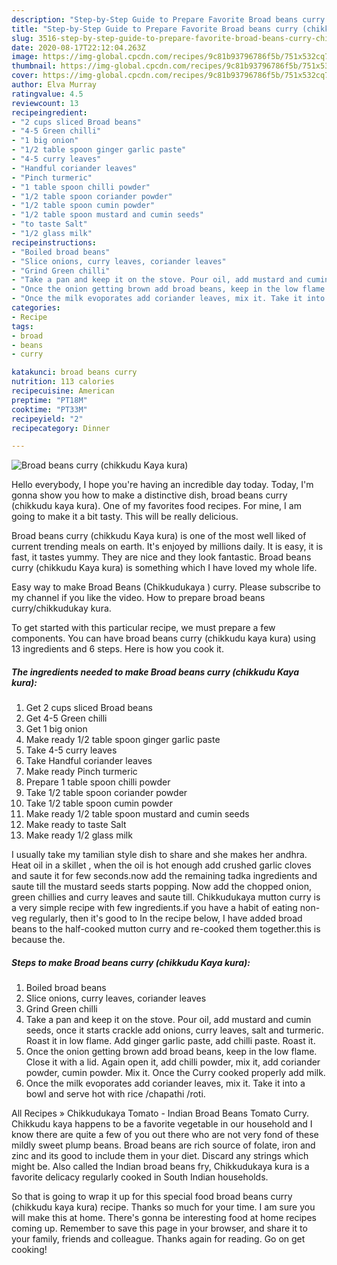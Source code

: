 ```yaml
---
description: "Step-by-Step Guide to Prepare Favorite Broad beans curry (chikkudu Kaya kura)"
title: "Step-by-Step Guide to Prepare Favorite Broad beans curry (chikkudu Kaya kura)"
slug: 3516-step-by-step-guide-to-prepare-favorite-broad-beans-curry-chikkudu-kaya-kura
date: 2020-08-17T22:12:04.263Z
image: https://img-global.cpcdn.com/recipes/9c81b93796786f5b/751x532cq70/broad-beans-curry-chikkudu-kaya-kura-recipe-main-photo.jpg
thumbnail: https://img-global.cpcdn.com/recipes/9c81b93796786f5b/751x532cq70/broad-beans-curry-chikkudu-kaya-kura-recipe-main-photo.jpg
cover: https://img-global.cpcdn.com/recipes/9c81b93796786f5b/751x532cq70/broad-beans-curry-chikkudu-kaya-kura-recipe-main-photo.jpg
author: Elva Murray
ratingvalue: 4.5
reviewcount: 13
recipeingredient:
- "2 cups sliced Broad beans"
- "4-5 Green chilli"
- "1 big onion"
- "1/2 table spoon ginger garlic paste"
- "4-5 curry leaves"
- "Handful coriander leaves"
- "Pinch turmeric"
- "1 table spoon chilli powder"
- "1/2 table spoon coriander powder"
- "1/2 table spoon cumin powder"
- "1/2 table spoon mustard and cumin seeds"
- "to taste Salt"
- "1/2 glass milk"
recipeinstructions:
- "Boiled broad beans"
- "Slice onions, curry leaves, coriander leaves"
- "Grind Green chilli"
- "Take a pan and keep it on the stove. Pour oil, add mustard and cumin seeds, once it starts crackle add onions, curry leaves, salt and turmeric. Roast it in low flame. Add ginger garlic paste, add chilli paste. Roast it."
- "Once the onion getting brown add broad beans, keep in the low flame. Close it with a lid. Again open it, add chilli powder, mix it, add coriander powder, cumin powder. Mix it. Once the Curry cooked properly add milk."
- "Once the milk evoporates add coriander leaves, mix it. Take it into a bowl and serve hot with rice /chapathi /roti."
categories:
- Recipe
tags:
- broad
- beans
- curry

katakunci: broad beans curry 
nutrition: 113 calories
recipecuisine: American
preptime: "PT18M"
cooktime: "PT33M"
recipeyield: "2"
recipecategory: Dinner

---
```



![Broad beans curry (chikkudu Kaya kura)](https://img-global.cpcdn.com/recipes/9c81b93796786f5b/751x532cq70/broad-beans-curry-chikkudu-kaya-kura-recipe-main-photo.jpg)

Hello everybody, I hope you're having an incredible day today. Today, I'm gonna show you how to make a distinctive dish, broad beans curry (chikkudu kaya kura). One of my favorites food recipes. For mine, I am going to make it a bit tasty. This will be really delicious.

Broad beans curry (chikkudu Kaya kura) is one of the most well liked of current trending meals on earth. It's enjoyed by millions daily. It is easy, it is fast, it tastes yummy. They are nice and they look fantastic. Broad beans curry (chikkudu Kaya kura) is something which I have loved my whole life.

Easy way to make Broad Beans (Chikkudukaya ) curry. Please subscribe to my channel if you like the video. How to prepare broad beans curry/chikkudukay kura.


To get started with this particular recipe, we must prepare a few components. You can have broad beans curry (chikkudu kaya kura) using 13 ingredients and 6 steps. Here is how you cook it.

<!--inarticleads1-->

##### The ingredients needed to make Broad beans curry (chikkudu Kaya kura):

1. Get 2 cups sliced Broad beans
1. Get 4-5 Green chilli
1. Get 1 big onion
1. Make ready 1/2 table spoon ginger garlic paste
1. Take 4-5 curry leaves
1. Take Handful coriander leaves
1. Make ready Pinch turmeric
1. Prepare 1 table spoon chilli powder
1. Take 1/2 table spoon coriander powder
1. Take 1/2 table spoon cumin powder
1. Make ready 1/2 table spoon mustard and cumin seeds
1. Make ready to taste Salt
1. Make ready 1/2 glass milk


I usually take my tamilian style dish to share and she makes her andhra. Heat oil in a skillet , when the oil is hot enough add crushed garlic cloves and saute it for few seconds.now add the remaining tadka ingredients and saute till the mustard seeds starts popping. Now add the chopped onion, green chillies and curry leaves and saute till. Chikkudukaya mutton curry is a very simple recipe with few ingredients.if you have a habit of eating non-veg regularly, then it&#39;s good to In the recipe below, I have added broad beans to the half-cooked mutton curry and re-cooked them together.this is because the. 

<!--inarticleads2-->

##### Steps to make Broad beans curry (chikkudu Kaya kura):

1. Boiled broad beans
1. Slice onions, curry leaves, coriander leaves
1. Grind Green chilli
1. Take a pan and keep it on the stove. Pour oil, add mustard and cumin seeds, once it starts crackle add onions, curry leaves, salt and turmeric. Roast it in low flame. Add ginger garlic paste, add chilli paste. Roast it.
1. Once the onion getting brown add broad beans, keep in the low flame. Close it with a lid. Again open it, add chilli powder, mix it, add coriander powder, cumin powder. Mix it. Once the Curry cooked properly add milk.
1. Once the milk evoporates add coriander leaves, mix it. Take it into a bowl and serve hot with rice /chapathi /roti.


All Recipes » Chikkudukaya Tomato - Indian Broad Beans Tomato Curry. Chikkudu kaya happens to be a favorite vegetable in our household and I know there are quite a few of you out there who are not very fond of these mildly sweet plump beans. Broad beans are rich source of folate, iron and zinc and its good to include them in your diet. Discard any strings which might be. Also called the Indian broad beans fry, Chikkudukaya kura is a favorite delicacy regularly cooked in South Indian households. 

So that is going to wrap it up for this special food broad beans curry (chikkudu kaya kura) recipe. Thanks so much for your time. I am sure you will make this at home. There's gonna be interesting food at home recipes coming up. Remember to save this page in your browser, and share it to your family, friends and colleague. Thanks again for reading. Go on get cooking!
